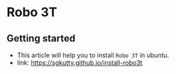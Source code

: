 # Robo 3T

## Getting started

* This article will help you to install `Robo 3T` in ubuntu.
* link: https://sgkutty.github.io/install-robo3t
